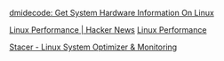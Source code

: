 
[dmidecode: Get System Hardware Information On Linux](https://linuxiac.com/dmidecode-get-system-hardware-information-on-linux/)

[Linux Performance | Hacker News](https://news.ycombinator.com/item?id=37879706)
[Linux Performance](https://www.brendangregg.com/linuxperf.html)

[Stacer - Linux System Optimizer & Monitoring](https://oguzhaninan.github.io/Stacer-Web)
